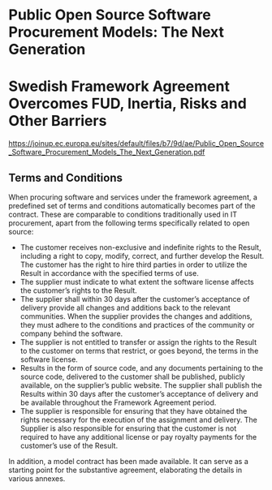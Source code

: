 # Public Open Source Software Procurement Models: The Next Generation
# Swedish Framework Agreement Overcomes FUD, Inertia, Risks and Other Barriers #

https://joinup.ec.europa.eu/sites/default/files/b7/9d/ae/Public_Open_Source_Software_Procurement_Models_The_Next_Generation.pdf

## Terms and Conditions ##

When procuring software and services under the framework agreement, a predefined set of terms and
conditions automatically becomes part of the contract. These are comparable to conditions traditionally 
used in IT procurement, apart from the following terms specifically related to open source:

- The customer receives non-exclusive and indefinite rights to the Result, including a right to copy,
modify, correct, and further develop the Result. The customer has the right to hire third parties in
order to utilize the Result in accordance with the specified terms of use.
- The supplier must indicate to what extent the software license affects the customer’s rights to the
Result.
- The supplier shall within 30 days after the customer’s acceptance of delivery provide all changes
and additions back to the relevant communities. When the supplier provides the changes and
additions, they must adhere to the conditions and practices of the community or company behind
the software.
- The supplier is not entitled to transfer or assign the rights to the Result to the customer on terms
that restrict, or goes beyond, the terms in the software license.
- Results in the form of source code, and any documents pertaining to the source code, delivered to
the customer shall be published, publicly available, on the supplier’s public website. The supplier
shall publish the Results within 30 days after the customer’s acceptance of delivery and be
available throughout the Framework Agreement period.
- The supplier is responsible for ensuring that they have obtained the rights necessary for the
execution of the assignment and delivery. The Supplier is also responsible for ensuring that the
customer is not required to have any additional license or pay royalty payments for the customer’s
use of the Result.

In addition, a model contract has been made available. It can serve as a starting point for the
substantive agreement, elaborating the details in various annexes.
